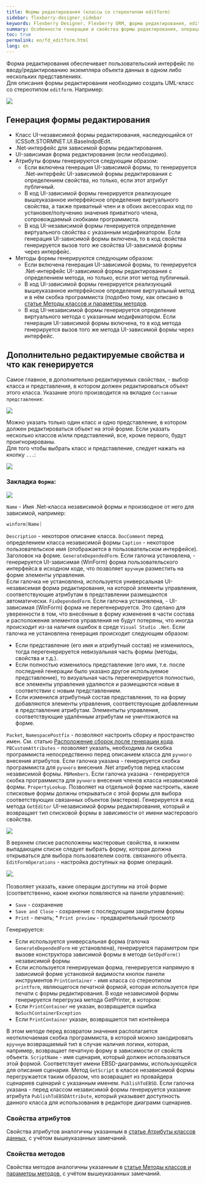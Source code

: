 ```yaml
---
title: Формы редактирования (классы со стереотипом editform)
sidebar: flexberry-designer_sidebar
keywords: Flexberry Designer, Flexberry ORM, форма редактирования, editform, генерация, атрибут, метод, операция
summary: Особенности генерации и свойства формы редактирования, операции, атрибуты и методы формы редактирования
toc: true
permalink: en/fd_editform.html
lang: en
---
```


Форма редактирования обеспечивает пользовательский интерфейс по вводу/редактированию экземпляра объекта данных в одном либо нескольких представлениях.  
Для описания формы редактирования необходимо создать UML-класс со стереотипом `editform`. Например:

![](/images/pages/products/flexberry-designer/class-diagram/editform.png)

## Генерация формы редактирования

* Класс UI-независимой формы редактирования, наследующийся от ICSSoft.STORMNET.UI.BaseIndpdEdit. 
* .Net-интерфейс для зависимой формы редактирования. 
* UI-зависимая форма редактирования (если необходимо). 
* Атрибуты формы генерируются следующим образом: 
    * Если включена генерация UI-зависимой формы, то генерируется .Net-интерфейс UI-зависимой формы редактирования с определением свойства, но только, если этот атрибут публичный. 
    * В код UI-зависимой формы генерируется реализующее вышеуказанное интерфейсное определение виртуального свойства, а также приватный член и в обоих аксессорах код по установке/получению значения приватного члена, сопровождаемый скобками программиста. 
    * В код UI-независимой формы генерируется определение виртуального свойства с указанным модификатором. Если генерация  UI-зависимой формы включена, то в код свойства генерируется вызов того же свойства UI-зависимой формы через интерфейс. 
* Методы формы генерируются следующим образом: 
    * Если включена генерация UI-зависимой формы, то генерируется .Net-интерфейс UI-зависимой формы редактирования с определением метода, но только, если этот метод публичный. 
    * В код UI-зависимой формы генерируется реализующий вышеуказанное интерфейсное определение виртуальный метод и в нём скобка программиста (подобно тому, как описано в [статье Методы классов и параметры методов](fd_methods-parameters.html).
    * В код UI-независимой формы генерируется определение виртуального метода с указанным модификатором. Если генерация UI-зависимой формы включена, то в код метода генерируется вызов того же метода UI-зависимой формы через интерфейс. 

## Дополнительно редактируемые свойства и что как генерируется

Самое главное, в дополнительно редактируемых свойствах, - выбор класса и представления, в котором должен редактироваться объект этого класса. Указание этого производится на вкладке `Составные представления`:

![](/images/pages/products/flexberry-designer/class-diagram/editformviews.jpg)

Можно указать только один класс и одно представление, в котором должен редактироваться объект на этой форме. Если указать несколько классов и/или представлений, все, кроме первого, будут проигнорированы.  
Для того чтобы выбрать класс и представление, следует нажать на кнопку `...`:

![](/images/pages/products/flexberry-designer/class-diagram/view-sel.jpg)

### Закладка `Форма`:

![](/images/pages/products/flexberry-designer/class-diagram/editformprops.jpg)

`Name` - Имя .Net-класса независимой формы и производное от него для зависимой, например: 

```csharp
winform[Name]
```

`Description` - некоторое описание класса. `DocComment` перед определением класса независимой формы
`Caption` - некоторое пользовательское имя (отображается в пользовательском интерфейсе). Заголовок на форме.
`GenerateDependedForm`. Если галочка установлена, - генерируется UI-зависимая (WinForm) форма пользовательского интерфейса в исходном коде, что позволяет `вручную` разместить на форме элементы управления.  
Если галочка не установлена, используется универсальная UI-независимая форма редактирования, на которой элементы управления, соответствующие атрибутам в представлении размещаются автоматически.
`FixDependedForm`. Если галочка установлена, - UI-зависимая (WinForm) форма не перегенерируется. Это сделано для уверенности в том, что внесённые в форму изменения в части состава и расположения элементов управления не будут потеряны, что иногда происходит из-за наличия ошибок в среде `Visual Studio .Net`.  Если галочка не установлена генерация происходит следующим образом:

* Если представление (его имя и атрибутный состав) не изменилось, тогда перегенерируется невизуальная часть формы (методы, свойства и т.д.). 
* Если полностью изменилось представление (его имя, т.е. после последней генерации было указано другое используемое представление), то визуальная часть перегенерируется полностью, все элементы управления удаляются и размещаются новые в соответствии с новым представлением. 
* Если изменился атрибутный состав представления, то на форму добавляются элементы управления, соответствующие добавленным в представление атрибутам. Элементыты управления, соответствующие удалённым атрибутам не уничтожаются на форме. 

`Packet`, `NamespacePostfix` - позволяют настроить сборку и пространство имен. См. статью [Расположение сборок после генерации кода](fo_location-assembly-after-code-generation.html).
`PBCustomAttributes` - позволяет указать, необходима ли скобка программиста непосредственно перед описанием класса для `ручного` внесения атрибутов. Если галочка указана - генерируется скобка программиста для `ручного` внесения .Net атрибутов перед классом независимой формы.
`PBMembers`. Если галочка указана - генерируется скобка программиста для `ручного` внесения членов класса независимой формы.
`PropertyLookup`. Позволяет на отдельной форме настроить, какие списковые формы должны открываться с этой формы для выбора соответствующих связанных объектов (мастеров). Генерируется в код метода `GetEditor` UI-независимой формы редактирования, который и возвращает тип списковой формы в зависимости от имени мастерового свойства.

![](/images/pages/products/flexberry-designer/class-diagram/propertylookup.jpg)

В верхнем списке расположены мастеровые свойства, в нижнем выпадающем списке следует выбрать форму, которая должна открываться для выбора пользователем соотв. связанного объекта.
`EditFormOperations` - настройка доступных на форме операций.

![](/images/pages/products/flexberry-designer/class-diagram/editformoperations.jpg).

Позволяет указать, какие операции доступны на этой форме (соответственно, какие кнопки появляются на панели управления):

* `Save` - сохранение
* `Save and Close` - сохранение с последующим закрытием формы
* `Print` - печать; * `Print preview` - предварительный просмотр

Генерируется:

* Если используется универсальная форма (галочка `GenerateDependedForm` не установлена), генерируется параметром при вызове конструктора зависимой формы в методе `GetDpdForm()` независимой формы
* Если используется генерируемая форма, генерируется напрямую в зависимой форме установкой видимости кнопок панели инструментов 
`PrintContainer` - имя класса со стереотипом `printform`, являющегося печатной формой, которая используется при печати с формы редактирования. В коде независимой формы генерируется перегрузка метода GetPrinter, в котором:
* Если `PrintContainer` не указан, возвращается ошибка `NoSuchContainerException`
* Если `PrintContainer` указан, возвращается тип контейнера

В этом методе перед возвратом значения располагается неотключаемая скобка программиста, в которой можно закодировать `вручную` возвращаемый тип в случае наличия логики, которая, например, возвращает печатную форму в зависимости от свойств объекта.
`ScriptName` - имя сценария, который должен использоваться этой формой. Соответствует имени EBSD-диаграммы, использующейся для описания сценария. Метод `GetScript` в классе независимой формы перегружается таким образом, что возвращает из провайдера сценариев сценарий с указанным именем. 
`PublishToEBSD`. Если галочка указана - перед классом независимой формы генерируется указание атрибута `PublishToEBSDAttribute`, который указывает доступность данного класса для использования в редакторе диаграмм сценариев.

### Свойства атрибутов

Свойства атрибутов аналогичны указанным в [статье Атрибуты классов данных](fo_attributes-class-data.html), с учётом вышеуказанных замечаний.

### Свойства методов

Свойства методов аналогичны указанным в [статье Методы классов и параметры методов](fd_methods-parameters.html), с учётом вышеуказанных замечаний.
